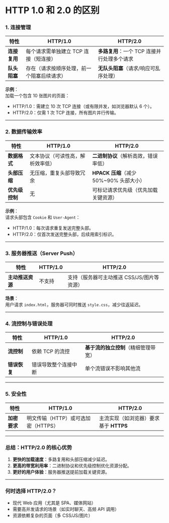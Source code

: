 # HTTP 1.0 和 2.0 的区别
### **1. 连接管理**
| **特性**         | **HTTP/1.0**                              | **HTTP/2.0**                              |
|-------------------|-------------------------------------------|-------------------------------------------|
| **连接复用**      | 每个请求需单独建立 TCP 连接（短连接）        | **多路复用**：一个 TCP 连接并行处理多个请求 |
| **队头阻塞**      | 存在（请求按顺序处理，前一个阻塞后续请求）   | **无队头阻塞**（请求/响应可乱序处理）       |

**示例**：  
加载一个包含 10 张图片的页面：  
- HTTP/1.0：需建立 10 次 TCP 连接（或有限并发，如浏览器默认 6 个）。  
- HTTP/2.0：仅需 1 次 TCP 连接，所有图片并行传输。

---

### **2. 数据传输效率**
| **特性**         | **HTTP/1.0**                              | **HTTP/2.0**                              |
|-------------------|-------------------------------------------|-------------------------------------------|
| **数据格式**      | 文本协议（可读性高，解析效率低）           | **二进制协议**（解析高效，错误率低）         |
| **头部压缩**      | 无压缩，重复头部导致冗余                   | **HPACK 压缩**（减少 50%~90% 头部大小）     |
| **优先级控制**    | 无                                        | 可标记请求优先级（优先加载关键资源）         |

**示例**：  
请求头部包含 `Cookie` 和 `User-Agent`：  
- HTTP/1.0：每次请求重复发送完整头部。  
- HTTP/2.0：仅首次发送完整头部，后续用索引标识。

---

### **3. 服务器推送（Server Push）**
| **特性**         | **HTTP/1.0**                              | **HTTP/2.0**                              |
|-------------------|-------------------------------------------|-------------------------------------------|
| **主动推送资源**  | 不支持                                     | 支持（服务器可主动推送 CSS/JS/图片等资源）  |

**场景**：  
用户请求 `index.html`，服务器可同时推送 `style.css`，减少往返延迟。

---

### **4. 流控制与错误处理**
| **特性**         | **HTTP/1.0**                              | **HTTP/2.0**                              |
|-------------------|-------------------------------------------|-------------------------------------------|
| **流控制**        | 依赖 TCP 的流控                           | **基于流的独立控制**（精细管理带宽）         |
| **错误恢复**      | 错误导致整个连接中断                       | 单个流错误不影响其他流                     |

---

### **5. 安全性**
| **特性**         | **HTTP/1.0**                              | **HTTP/2.0**                              |
|-------------------|-------------------------------------------|-------------------------------------------|
| **加密要求**      | 明文传输（HTTP）或可选加密（HTTPS）        | 主流实现（如浏览器）要求基于 **HTTPS**     |

---

### **总结：HTTP/2.0 的核心优势**
1. **更快的加载速度**：多路复用和头部压缩减少延迟。  
2. **更高的带宽利用率**：二进制协议和优先级控制优化资源分配。  
3. **更好的用户体验**：服务器推送提前加载关键资源。  

---
### **何时选择 HTTP/2.0？**
- 现代 Web 应用（尤其是 SPA、媒体网站）  
- 需要高并发请求的场景（如实时聊天、高频 API 调用）  
- 资源依赖复杂的页面（多 CSS/JS/图片）  
